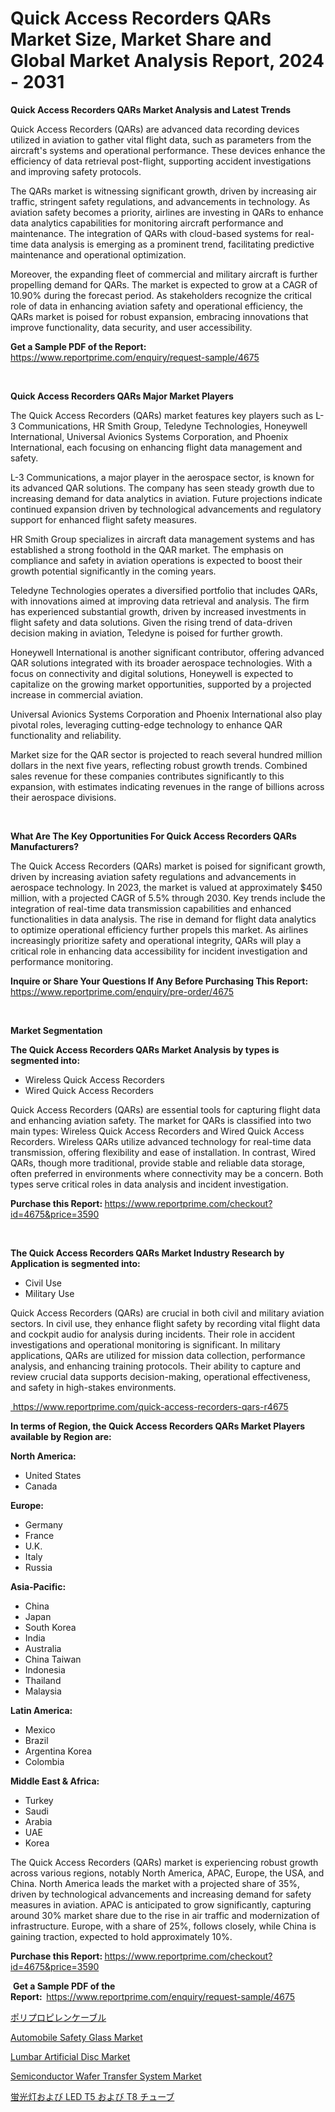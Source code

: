 <p><h1>Quick Access Recorders QARs Market Size, Market Share and Global Market Analysis Report, 2024 - 2031</h1></p><p><strong>Quick Access Recorders QARs Market Analysis and Latest Trends</strong></p>
<p><p>Quick Access Recorders (QARs) are advanced data recording devices utilized in aviation to gather vital flight data, such as parameters from the aircraft's systems and operational performance. These devices enhance the efficiency of data retrieval post-flight, supporting accident investigations and improving safety protocols.</p><p>The QARs market is witnessing significant growth, driven by increasing air traffic, stringent safety regulations, and advancements in technology. As aviation safety becomes a priority, airlines are investing in QARs to enhance data analytics capabilities for monitoring aircraft performance and maintenance. The integration of QARs with cloud-based systems for real-time data analysis is emerging as a prominent trend, facilitating predictive maintenance and operational optimization.</p><p>Moreover, the expanding fleet of commercial and military aircraft is further propelling demand for QARs. The market is expected to grow at a CAGR of 10.90% during the forecast period. As stakeholders recognize the critical role of data in enhancing aviation safety and operational efficiency, the QARs market is poised for robust expansion, embracing innovations that improve functionality, data security, and user accessibility.</p></p>
<p><strong>Get a Sample PDF of the Report:&nbsp;</strong> <a href="https://www.reportprime.com/enquiry/request-sample/4675">https://www.reportprime.com/enquiry/request-sample/4675</a></p>
<p>&nbsp;</p>
<p><strong>Quick Access Recorders QARs Major Market Players</strong></p>
<p><p>The Quick Access Recorders (QARs) market features key players such as L-3 Communications, HR Smith Group, Teledyne Technologies, Honeywell International, Universal Avionics Systems Corporation, and Phoenix International, each focusing on enhancing flight data management and safety.</p><p>L-3 Communications, a major player in the aerospace sector, is known for its advanced QAR solutions. The company has seen steady growth due to increasing demand for data analytics in aviation. Future projections indicate continued expansion driven by technological advancements and regulatory support for enhanced flight safety measures.</p><p>HR Smith Group specializes in aircraft data management systems and has established a strong foothold in the QAR market. The emphasis on compliance and safety in aviation operations is expected to boost their growth potential significantly in the coming years.</p><p>Teledyne Technologies operates a diversified portfolio that includes QARs, with innovations aimed at improving data retrieval and analysis. The firm has experienced substantial growth, driven by increased investments in flight safety and data solutions. Given the rising trend of data-driven decision making in aviation, Teledyne is poised for further growth.</p><p>Honeywell International is another significant contributor, offering advanced QAR solutions integrated with its broader aerospace technologies. With a focus on connectivity and digital solutions, Honeywell is expected to capitalize on the growing market opportunities, supported by a projected increase in commercial aviation.</p><p>Universal Avionics Systems Corporation and Phoenix International also play pivotal roles, leveraging cutting-edge technology to enhance QAR functionality and reliability.</p><p>Market size for the QAR sector is projected to reach several hundred million dollars in the next five years, reflecting robust growth trends. Combined sales revenue for these companies contributes significantly to this expansion, with estimates indicating revenues in the range of billions across their aerospace divisions.</p></p>
<p>&nbsp;</p>
<p><strong>What Are The Key Opportunities For Quick Access Recorders QARs Manufacturers?</strong></p>
<p><p>The Quick Access Recorders (QARs) market is poised for significant growth, driven by increasing aviation safety regulations and advancements in aerospace technology. In 2023, the market is valued at approximately $450 million, with a projected CAGR of 5.5% through 2030. Key trends include the integration of real-time data transmission capabilities and enhanced functionalities in data analysis. The rise in demand for flight data analytics to optimize operational efficiency further propels this market. As airlines increasingly prioritize safety and operational integrity, QARs will play a critical role in enhancing data accessibility for incident investigation and performance monitoring.</p></p>
<p><strong>Inquire or Share Your Questions If Any Before Purchasing This Report:</strong> <a href="https://www.reportprime.com/enquiry/pre-order/4675">https://www.reportprime.com/enquiry/pre-order/4675</a></p>
<p>&nbsp;</p>
<p><strong>Market Segmentation</strong></p>
<p><strong>The Quick Access Recorders QARs Market Analysis by types is segmented into:</strong></p>
<p><ul><li>Wireless Quick Access Recorders</li><li>Wired Quick Access Recorders</li></ul></p>
<p><p>Quick Access Recorders (QARs) are essential tools for capturing flight data and enhancing aviation safety. The market for QARs is classified into two main types: Wireless Quick Access Recorders and Wired Quick Access Recorders. Wireless QARs utilize advanced technology for real-time data transmission, offering flexibility and ease of installation. In contrast, Wired QARs, though more traditional, provide stable and reliable data storage, often preferred in environments where connectivity may be a concern. Both types serve critical roles in data analysis and incident investigation.</p></p>
<p><strong>Purchase this Report:&nbsp;</strong><a href="https://www.reportprime.com/checkout?id=4675&price=3590">https://www.reportprime.com/checkout?id=4675&price=3590</a></p>
<p>&nbsp;</p>
<p><strong>The Quick Access Recorders QARs Market Industry Research by Application is segmented into:</strong></p>
<p><ul><li>Civil Use</li><li>Military Use</li></ul></p>
<p><p>Quick Access Recorders (QARs) are crucial in both civil and military aviation sectors. In civil use, they enhance flight safety by recording vital flight data and cockpit audio for analysis during incidents. Their role in accident investigations and operational monitoring is significant. In military applications, QARs are utilized for mission data collection, performance analysis, and enhancing training protocols. Their ability to capture and review crucial data supports decision-making, operational effectiveness, and safety in high-stakes environments.</p></p>
<p><a href="https://www.reportprime.com/quick-access-recorders-qars-r4675">&nbsp;https://www.reportprime.com/quick-access-recorders-qars-r4675</a></p>
<p><strong>In terms of Region, the Quick Access Recorders QARs Market Players available by Region are:</strong></p>
<p>
    <p> <strong> North America: </strong>
        <ul>
            <li>United States</li>
            <li>Canada</li>
        </ul>
        </p> 
    <p> <strong> Europe: </strong>
        <ul>
            <li>Germany</li>
            <li>France</li>
            <li>U.K.</li>
            <li>Italy</li>
            <li>Russia</li>
        </ul>
        </p> 
    <p> <strong> Asia-Pacific: </strong>
        <ul>
            <li>China</li>
            <li>Japan</li>
            <li>South Korea</li>
            <li>India</li>
            <li>Australia</li>
            <li>China Taiwan</li>
            <li>Indonesia</li>
            <li>Thailand</li>
            <li>Malaysia</li>
        </ul>
        </p> 
    <p> <strong> Latin America: </strong>
        <ul>
            <li>Mexico</li>
            <li>Brazil</li>
            <li>Argentina Korea</li>
            <li>Colombia</li>
        </ul>
        </p> 
    <p> <strong> Middle East & Africa: </strong>
        <ul>
            <li>Turkey</li>
            <li>Saudi</li>
            <li>Arabia</li>
            <li>UAE</li>
            <li>Korea</li>
        </ul>
    </p>
    </p>
<p><p>The Quick Access Recorders (QARs) market is experiencing robust growth across various regions, notably North America, APAC, Europe, the USA, and China. North America leads the market with a projected share of 35%, driven by technological advancements and increasing demand for safety measures in aviation. APAC is anticipated to grow significantly, capturing around 30% market share due to the rise in air traffic and modernization of infrastructure. Europe, with a share of 25%, follows closely, while China is gaining traction, expected to hold approximately 10%.</p></p>
<p><strong>Purchase this Report: </strong><a href="https://www.reportprime.com/checkout?id=4675&price=3590">https://www.reportprime.com/checkout?id=4675&price=3590</a></p>
<p>&nbsp;<strong>Get a Sample PDF of the Report:&nbsp;&nbsp;</strong><a href="https://www.reportprime.com/enquiry/request-sample/4675">https://www.reportprime.com/enquiry/request-sample/4675</a></p>
<p><strong></strong></p>
<p><p><a href="https://medium.com/@skylarreilly36/polypropylene-cables-market-%E3%81%AF-%E3%82%B3%E3%82%B9%E3%83%88%E7%AE%A1%E7%90%86%E3%81%A8%E5%8A%B9%E7%8E%87%E5%90%91%E4%B8%8A%E3%82%92%E5%84%AA%E5%85%88%E3%81%97%E3%81%BE%E3%81%99-%E3%81%95%E3%82%89%E3%81%AB-%E5%A0%B1%E5%91%8A%E6%9B%B8%E3%81%AF%E5%B8%82%E5%A0%B4%E3%81%AE%E9%9C%80%E8%A6%81%E9%9D%A2%E3%81%A8%E4%BE%9B%E7%B5%A6%E9%9D%A2%E3%81%AE%E4%B8%A1%E6%96%B9%E3%82%92%E3%82%AB%E3%83%90%E3%83%BC%E3%81%97%E3%81%A6%E3%81%84%E3%81%BE%E3%81%99-polypropylene-cdf9435d22ef">ポリプロピレンケーブル</a></p><p><a href="https://issuu.com/reportprime-2/docs/automobile-safety-glass-market-size_0af1dce503f793">Automobile Safety Glass Market</a></p><p><a href="https://www.linkedin.com/pulse/what-innovations-market-trends-shaping-lumbar-artificial-disc-lax3c?trackingId=CCH06eMoQDyjEmx9Oxgghw%3D%3D">Lumbar Artificial Disc Market</a></p><p><a href="https://github.com/juniordelafrance/Market-Research-Report-List-5/blob/main/semiconductor-wafer-transfer-system-market.md">Semiconductor Wafer Transfer System Market</a></p><p><a href="https://medium.com/@skylarreilly36/fluorescent-and-led-t5-t8-tube-market-%E3%81%AE%E3%82%B0%E3%83%AD%E3%83%BC%E3%83%90%E3%83%AB%E5%B8%82%E5%A0%B4%E6%A6%82%E8%A6%81%E3%81%AF-%E4%B8%96%E7%95%8C%E3%81%8A%E3%82%88%E3%81%B3%E4%B8%BB%E8%A6%81%E5%B8%82%E5%A0%B4%E3%81%AB%E3%81%8A%E3%81%91%E3%82%8B%E6%A5%AD%E7%95%8C%E3%81%AB%E5%BD%B1%E9%9F%BF%E3%82%92%E4%B8%8E%E3%81%88%E3%82%8B%E4%B8%BB%E8%A6%81%E3%81%AA%E3%83%88%E3%83%AC%E3%83%B3%E3%83%89%E3%81%AB%E3%81%A4%E3%81%84%E3%81%A6-%E7%8B%AC%E8%87%AA%E3%81%AE%E8%A6%96%E7%82%B9%E3%82%92%E6%8F%90%E4%BE%9B%E3%81%97%E3%81%BE%E3%81%99-91824d245fb0">蛍光灯および LED T5 および T8 チューブ</a></p></p>